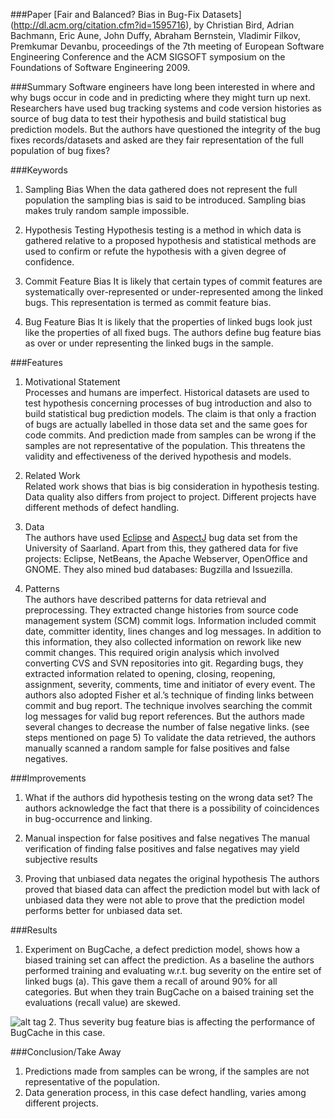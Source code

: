 ###Paper
[Fair and Balanced? Bias in Bug-Fix Datasets] (http://dl.acm.org/citation.cfm?id=1595716), by Christian Bird, Adrian Bachmann, Eric Aune, John Duffy, Abraham Bernstein, Vladimir Filkov, Premkumar Devanbu, proceedings of the 7th meeting of European Software Engineering Conference and the ACM SIGSOFT symposium on the Foundations of Software Engineering 2009.

###Summary
Software engineers have long been interested in where and why bugs occur in code and in predicting where they might turn up next. Researchers have used bug tracking systems and code version histories as source of bug data to test their hypothesis and build statistical bug prediction models. But the authors have questioned the integrity of the bug fixes records/datasets and asked are they fair representation of the full population of bug fixes?
 
###Keywords

1.	Sampling Bias 
When the data gathered does not represent the full population the sampling bias is said to be introduced. Sampling bias makes truly random sample impossible.

2.	Hypothesis Testing 
Hypothesis testing is a method in which data is gathered relative to a proposed hypothesis and statistical methods are used to confirm or refute the hypothesis with a given degree of confidence.

3.	Commit Feature Bias
It is likely that certain types of commit features are systematically over-represented or under-represented among the linked bugs. This representation is termed as commit feature bias.

4.	Bug Feature Bias
It is likely that the properties of linked bugs look just like the properties of all fixed bugs. The authors define bug feature bias as over or under representing the linked bugs in the sample.


###Features

1.	Motivational Statement  
Processes and humans are imperfect. Historical datasets are used to test hypothesis concerning processes of bug introduction and also to build statistical bug prediction models. The claim is that only a fraction of bugs are actually labelled in those data set and the same goes for code commits. And prediction made from samples can be wrong if the samples are not representative of the population. This threatens the validity and effectiveness of the derived hypothesis and models.

2.	Related Work  
Related work shows that bias is big consideration in hypothesis testing. Data quality also differs from project to project. Different projects have different methods of defect handling. 

3.	Data  
The authors have used [Eclipse](http://www.st.cs.uni-saarland.de/softevo/bug-data/eclipse) and [AspectJ](http://www.st.cs.uni-saarland.de/ibugs) bug data set from the University of Saarland. Apart from this, they gathered data for five projects: Eclipse, NetBeans, the Apache Webserver, OpenOffice and GNOME. They also mined bud databases: Bugzilla and Issuezilla.

4.	Patterns  
The authors have described patterns for data retrieval and preprocessing. They extracted change histories from source code management system (SCM) commit logs. Information included commit date, committer identity, lines changes and log messages. In addition to this information, they also collected information on rework like new commit changes. This required origin analysis which involved converting CVS and SVN repositories into git. Regarding bugs, they extracted information related to opening, closing, reopening, assignment, severity, comments, time and initiator of every event.
The authors also adopted Fisher et al.’s technique of finding links between commit and bug report. The technique involves searching the commit log messages for valid bug report references. But the authors made several changes to decrease the number of false negative links. (see steps mentioned on page 5)
To validate the data retrieved, the authors manually scanned a random sample for false positives and false negatives.

###Improvements

1.	What if the authors did hypothesis testing on the wrong data set?
The authors acknowledge the fact that there is a possibility of coincidences in bug-occurrence and linking.

2.	Manual inspection for false positives and false negatives
The manual verification of finding false positives and false negatives may yield subjective results

3.	Proving that unbiased data negates the original hypothesis
The authors proved that biased data can affect the prediction model but with lack of unbiased data they were not able to prove that the prediction model performs better for unbiased data set.

###Results

1. Experiment on BugCache, a defect prediction model, shows how a biased training set can affect the prediction. As a baseline the authors performed training and evaluating w.r.t. bug severity on the entire set of linked bugs (a). This gave them a recall of around 90% for all categories. But when they train BugCache on a baised training set the evaluations (recall value) are skewed.

![alt tag](https://github.com/NeilBINGOHIT/fss16gNS/blob/shrenuj/read/4/Figure%201.jpg)
2. Thus severity bug feature bias is affecting the performance of BugCache in this case.

###Conclusion/Take Away

1. Predictions made from samples can be wrong, if the samples are not representative of the population. 
2. Data generation process, in this case defect handling, varies among different projects.



